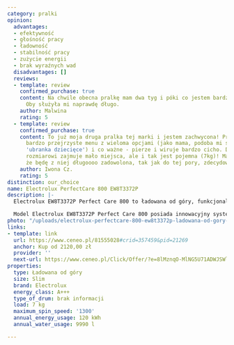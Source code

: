 ```yaml
---
category: pralki
opinion:
  advantages:
  - efektywność
  - głośność pracy
  - ładowność
  - stabilność pracy
  - zużycie energii
  - brak wyraźnych wad
  disadvantages: []
  reviews:
  - template: review
    confirmed_purchase: true
    content: Na chwile obecna pralkę mam dwa tyg i póki co jestem bardzo zadowolona.
      Oby służyła mi naprawdę długo.
    author: Malwina
    rating: 5
  - template: review
    confirmed_purchase: true
    content: To już moja druga pralka tej marki i jestem zachwycona! Pralka ta posiada
      bardzo przejrzyste menu z wieloma opcjami (jako mama, podoba mi się wariant
      'ubranka dziecięce') i co ważne - pierze i wiruje bardzo cicho. Dzięki swemu
      rozmiarowi zajmuje mało miejsca, ale i tak jest pojemna (7kg)! Mam nadzieję,
      że będę z niej długoooo zadowolona, tak jak do tej pory, zdecydowanie polecam.
    author: Iwona Cz.
    rating: 5
distinction: our_choice
name: Electrolux PerfectCare 800 EW8T3372P
description: |-
  Electrolux EW8T3372P Perfect Care 800 to ładowana od góry, funkcjonalna pralka o najwyższej możliwej klasie energetycznej. Jest to urządzenie typu slim. Dzięki temu nadaje się idealnie do małych i trudno ustawnych mieszkań. Pralka została wyposażona w inteligentny system ważenia ładunku, który samodzielnie dobiera najbardziej zalecany cykl dla konkretnego prania.

  Model Electrolux EW8T3372P Perfect Care 800 posiada innowacyjny system Ultra Care, zapewniający czyste pranie w niskich temperaturach, już od 30 °C. Pranie jest skuteczne dzięki aktywacji płynów zmiękczających i środków piorących, które mieszają się ze sobą jeszcze zanim trafią do bębna pralki. Detergenty docierają w głąb tkaniny, gwarantując odpowiednią świeżość i ochronę tkanin. Co więcej, ten model nie tylko pierze, ale także pomaga w prasowaniu. Służą do tego specjalne programy parowe, które umożliwiają użytkownikowi w łatwy i szybki sposób pozbyć się niewielkich zagnieceń.
photo: "/uploads/electrolux-perfectcare-800-ew8t3372p-ladowana-od-gory-slim.png"
links:
- template: link
  url: https://www.ceneo.pl/81555028#crid=357459&pid=21269
  anchor: Kup od 2120,00 zł
  provider: ''
  next-url: https://www.ceneo.pl/Click/Offer/?e=8lMznqO-MlNG5U71ADWJSWlGyvc-j1b8Gngkm-eMnbpVpRPCmHkMCBlYaYnwZjFA0NjAw9YCrHJWyWZ3BxYSw1qKVXDcCYfgRQ4gf4-mr6SJ6pn4VpLsFDcuV2srB47vnGz-AwTvDC01UZyxWi3F5Y6lpPFAACNRp4n5NYzKrgsEXbJZHzyDGsvd2L6s3JqyeTusiXu1bKsWKX1Ch7XW06i1eM6fuqKsQ9cy6HuEZs7iFjK2MuSYRo47Mgk6Er1daJYfYF9VKm7LXwOx4Ps85pgHUZe-szT7ItWWgLVbkEgTEmZCrTb7NoWC2hgW2ze91YE3EXH6Ok-lUEzCWQUN3XUNWsIsTvf0yBhW-FE2pm04-iETnclgo0h_ermCNuEJbkwSOkoB_kVEXveF1GHygpUU8x1YzOFQN0HP03iXxiiUbtfxd3C6D_TWy--bwP4P3fH06QOu3hs=&a=2&rc=notset
properties:
  type: Ładowana od góry
  size: Slim
  brand: Electrolux
  energy_class: A+++
  type_of_drum: brak informacji
  load: 7 kg
  maximum_spin_speed: '1300'
  annual_energy_usage: 120 kWh
  annual_water_usage: 9990 l

---
```

